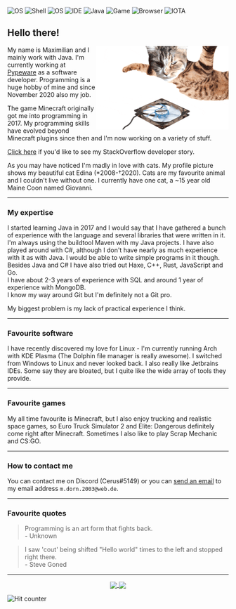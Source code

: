 <!--![Cat](https://github.com/RealCerus/RealCerus/blob/master/flying%20edina.gif?raw=true)-->
![OS](https://img.shields.io/badge/OS-Arch-informational?style=flat&logo=archlinux&logoColor=white&color=00affe) ![Shell](https://img.shields.io/badge/Shell-Zsh-informational?style=flat&logo=linux&logoColor=white&color=00affe) ![OS](https://img.shields.io/badge/Desktop-KDE-informational?style=flat&logo=kde&logoColor=white&color=00affe) ![IDE](https://img.shields.io/badge/IDE-IntelliJ-informational?style=flat&logo=intellijidea&logoColor=white&color=00affe) ![Java](https://img.shields.io/badge/Lang-Java-informational?style=flat&logo=java&logoColor=white&color=00affe) ![Game](https://img.shields.io/badge/Game-Minecraft-informational?style=flat&logo=mojangstudios&logoColor=white&color=00affe) ![Browser](https://img.shields.io/badge/Browser-Brave-informational?style=flat&logo=brave&logoColor=white&color=00affe) ![IOTA](https://img.shields.io/badge/Crypto-IOTA-informational?style=flat&logo=iota&logoColor=white&color=00affe)

## Hello there!
<img align="right" src="https://github.com/RealCerus/RealCerus/blob/master/flying%20edina.gif?raw=true" width="302" height="190" />

My name is Maximilian and I mainly work with Java. I'm currently working at [Pypeware](https://github.com/pypeware) as a software developer. Programming is a huge hobby of mine and since November 2020 also my job.

The game Minecraft originally got me into programming in 2017. My programming skills have evolved beyond Minecraft plugins since then and I'm now working on a variety of stuff.

[Click here](https://stackoverflow.com/story/maximilian-dorn) if you'd like to see my StackOverflow developer story.

As you may have noticed I'm madly in love with cats. My profile picture shows my beautiful cat Edina (\*2008-†2020). Cats are my favourite animal and I couldn't live without one. I currently have one cat, a ~15 year old Maine Coon named Giovanni.

---

### My expertise
I started learning Java in 2017 and I would say that I have gathered a bunch of experience with the language and several libraries that were written in it. I'm always using the buildtool Maven with my Java projects. I have also played around with C#, although I don't have nearly as much experience with it as with Java. I would be able to write simple programs in it though. Besides Java and C# I have also tried out Haxe, C++, Rust, JavaScript and Go.\
I have about 2-3 years of experience with SQL and around 1 year of experience with MongoDB.\
I know my way around Git but I'm definitely not a Git pro.

My biggest problem is my lack of practical experience I think.

---

### Favourite software
I have recently discovered my love for Linux - I'm currently running Arch with KDE Plasma (The Dolphin file manager is really awesome). I switched from Windows to Linux and never looked back. I also really like Jetbrains IDEs. Some say they are bloated, but I quite like the wide array of tools they provide.

---

### Favourite games
My all time favourite is Minecraft, but I also enjoy trucking and realistic space games, so Euro Truck Simulator 2 and Elite: Dangerous definitely come right after Minecraft. Sometimes I also like to play Scrap Mechanic and CS:GO.

---

### How to contact me
You can contact me on Discord (Cerus#5149) or you can [send an email](mailto:m.dorn.2003@web.de) to my email address `m.dorn.2003@web.de`.

---

### Favourite quotes

> Programming is an art form that fights back.\
> \- Unknown

> I saw 'cout' being shifted "Hello world" times to the left and stopped right there.\
> \- Steve Goned

---

<p align="center">
  <a href="https://github.com/anuraghazra/github-readme-stats">
    <img align="center" src="https://github-readme-stats.vercel.app/api/top-langs/?username=cerus&theme=nord&layout=compact&show_icons=true" />
  </a>
  <a href="https://github.com/anuraghazra/github-readme-stats">
    <img align="center" src="https://github-readme-stats.vercel.app/api?username=cerus&show_icons=true&include_all_commits=true&count_private=true&theme=nord" />
  </a>
</p>

<!-- Had to set weird query params because of GitHub Camo -->
<img src="https://track.cerus.dev/track/github?123=abc" alt="Hit counter"/>
